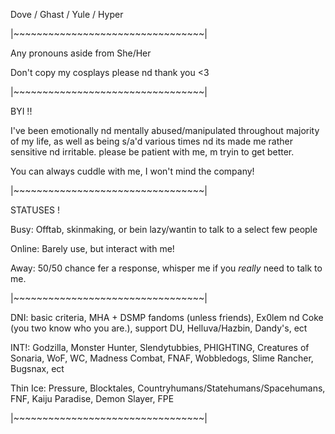 Dove / Ghast / Yule / Hyper

|~~~~~~~~~~~~~~~~~~~~~~~~~~~~~~~~~|

Any pronouns aside from She/Her

Don't copy my cosplays please nd thank you <3

|~~~~~~~~~~~~~~~~~~~~~~~~~~~~~~~~~|

BYI !!

I've been emotionally nd mentally abused/manipulated throughout majority of my life, as well as being s/a'd various times nd its made me rather sensitive nd irritable. 
please be patient with me, m tryin to get better.

You can always cuddle with me, I won't mind the company!

|~~~~~~~~~~~~~~~~~~~~~~~~~~~~~~~~~|

STATUSES !

Busy: Offtab, skinmaking, or bein lazy/wantin to talk to a select few people

Online: Barely use, but interact with me!

Away: 50/50 chance fer a response, whisper me if you *really* need to talk to me.

|~~~~~~~~~~~~~~~~~~~~~~~~~~~~~~~~~|

DNI: basic criteria, MHA + DSMP fandoms (unless friends), Ex0lem nd Coke (you two know who you are.), support DU, Helluva/Hazbin, Dandy's, ect

INT!: Godzilla, Monster Hunter, Slendytubbies, PHIGHTING, Creatures of Sonaria, WoF, WC, Madness Combat, FNAF, Wobbledogs, Slime Rancher, Bugsnax, ect

Thin Ice: Pressure, Blocktales, Countryhumans/Statehumans/Spacehumans, FNF, Kaiju Paradise, Demon Slayer, FPE

|~~~~~~~~~~~~~~~~~~~~~~~~~~~~~~~~~|
